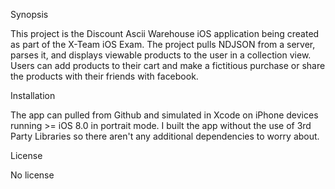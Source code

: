 Synopsis

This project is the Discount Ascii Warehouse iOS application being created as part of the X-Team iOS Exam. The project pulls NDJSON from a server, parses it, and displays viewable products to the user in a collection view. Users can add products to their cart and make a fictitious purchase or share the products with their friends with facebook.

Installation

The app can pulled from Github and simulated in Xcode on iPhone devices running >= iOS 8.0 in portrait mode. I built the app without the use of 3rd Party Libraries so there aren't any additional dependencies to worry about.


License

No license
